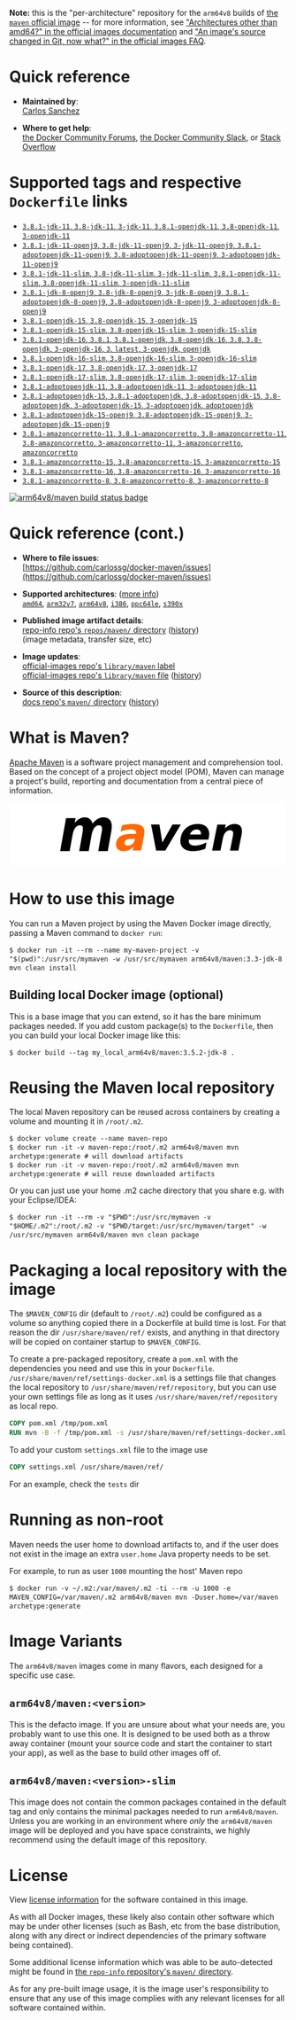 <!--

********************************************************************************

WARNING:

    DO NOT EDIT "maven/README.md"

    IT IS AUTO-GENERATED

    (from the other files in "maven/" combined with a set of templates)

********************************************************************************

-->

**Note:** this is the "per-architecture" repository for the `arm64v8` builds of [the `maven` official image](https://hub.docker.com/_/maven) -- for more information, see ["Architectures other than amd64?" in the official images documentation](https://github.com/docker-library/official-images#architectures-other-than-amd64) and ["An image's source changed in Git, now what?" in the official images FAQ](https://github.com/docker-library/faq#an-images-source-changed-in-git-now-what).

# Quick reference

-	**Maintained by**:  
	[Carlos Sanchez](https://github.com/carlossg/docker-maven)

-	**Where to get help**:  
	[the Docker Community Forums](https://forums.docker.com/), [the Docker Community Slack](https://dockr.ly/slack), or [Stack Overflow](https://stackoverflow.com/search?tab=newest&q=docker)

# Supported tags and respective `Dockerfile` links

-	[`3.8.1-jdk-11`, `3.8-jdk-11`, `3-jdk-11`, `3.8.1-openjdk-11`, `3.8-openjdk-11`, `3-openjdk-11`](https://github.com/carlossg/docker-maven/blob/bdffb5117c33476d554325d8efe5866306004b99/openjdk-11/Dockerfile)
-	[`3.8.1-jdk-11-openj9`, `3.8-jdk-11-openj9`, `3-jdk-11-openj9`, `3.8.1-adoptopenjdk-11-openj9`, `3.8-adoptopenjdk-11-openj9`, `3-adoptopenjdk-11-openj9`](https://github.com/carlossg/docker-maven/blob/bdffb5117c33476d554325d8efe5866306004b99/adoptopenjdk-11-openj9/Dockerfile)
-	[`3.8.1-jdk-11-slim`, `3.8-jdk-11-slim`, `3-jdk-11-slim`, `3.8.1-openjdk-11-slim`, `3.8-openjdk-11-slim`, `3-openjdk-11-slim`](https://github.com/carlossg/docker-maven/blob/bdffb5117c33476d554325d8efe5866306004b99/openjdk-11-slim/Dockerfile)
-	[`3.8.1-jdk-8-openj9`, `3.8-jdk-8-openj9`, `3-jdk-8-openj9`, `3.8.1-adoptopenjdk-8-openj9`, `3.8-adoptopenjdk-8-openj9`, `3-adoptopenjdk-8-openj9`](https://github.com/carlossg/docker-maven/blob/bdffb5117c33476d554325d8efe5866306004b99/adoptopenjdk-8-openj9/Dockerfile)
-	[`3.8.1-openjdk-15`, `3.8-openjdk-15`, `3-openjdk-15`](https://github.com/carlossg/docker-maven/blob/bdffb5117c33476d554325d8efe5866306004b99/openjdk-15/Dockerfile)
-	[`3.8.1-openjdk-15-slim`, `3.8-openjdk-15-slim`, `3-openjdk-15-slim`](https://github.com/carlossg/docker-maven/blob/bdffb5117c33476d554325d8efe5866306004b99/openjdk-15-slim/Dockerfile)
-	[`3.8.1-openjdk-16`, `3.8.1`, `3.8.1-openjdk`, `3.8-openjdk-16`, `3.8`, `3.8-openjdk`, `3-openjdk-16`, `3`, `latest`, `3-openjdk`, `openjdk`](https://github.com/carlossg/docker-maven/blob/bdffb5117c33476d554325d8efe5866306004b99/openjdk-16/Dockerfile)
-	[`3.8.1-openjdk-16-slim`, `3.8-openjdk-16-slim`, `3-openjdk-16-slim`](https://github.com/carlossg/docker-maven/blob/bdffb5117c33476d554325d8efe5866306004b99/openjdk-16-slim/Dockerfile)
-	[`3.8.1-openjdk-17`, `3.8-openjdk-17`, `3-openjdk-17`](https://github.com/carlossg/docker-maven/blob/bdffb5117c33476d554325d8efe5866306004b99/openjdk-17/Dockerfile)
-	[`3.8.1-openjdk-17-slim`, `3.8-openjdk-17-slim`, `3-openjdk-17-slim`](https://github.com/carlossg/docker-maven/blob/bdffb5117c33476d554325d8efe5866306004b99/openjdk-17-slim/Dockerfile)
-	[`3.8.1-adoptopenjdk-11`, `3.8-adoptopenjdk-11`, `3-adoptopenjdk-11`](https://github.com/carlossg/docker-maven/blob/bdffb5117c33476d554325d8efe5866306004b99/adoptopenjdk-11/Dockerfile)
-	[`3.8.1-adoptopenjdk-15`, `3.8.1-adoptopenjdk`, `3.8-adoptopenjdk-15`, `3.8-adoptopenjdk`, `3-adoptopenjdk-15`, `3-adoptopenjdk`, `adoptopenjdk`](https://github.com/carlossg/docker-maven/blob/bdffb5117c33476d554325d8efe5866306004b99/adoptopenjdk-15/Dockerfile)
-	[`3.8.1-adoptopenjdk-15-openj9`, `3.8-adoptopenjdk-15-openj9`, `3-adoptopenjdk-15-openj9`](https://github.com/carlossg/docker-maven/blob/bdffb5117c33476d554325d8efe5866306004b99/adoptopenjdk-15-openj9/Dockerfile)
-	[`3.8.1-amazoncorretto-11`, `3.8.1-amazoncorretto`, `3.8-amazoncorretto-11`, `3.8-amazoncorretto`, `3-amazoncorretto-11`, `3-amazoncorretto`, `amazoncorretto`](https://github.com/carlossg/docker-maven/blob/bdffb5117c33476d554325d8efe5866306004b99/amazoncorretto-11/Dockerfile)
-	[`3.8.1-amazoncorretto-15`, `3.8-amazoncorretto-15`, `3-amazoncorretto-15`](https://github.com/carlossg/docker-maven/blob/bdffb5117c33476d554325d8efe5866306004b99/amazoncorretto-15/Dockerfile)
-	[`3.8.1-amazoncorretto-16`, `3.8-amazoncorretto-16`, `3-amazoncorretto-16`](https://github.com/carlossg/docker-maven/blob/b6352962a604bfffb21a535e0999c0292b68c1db/amazoncorretto-16/Dockerfile)
-	[`3.8.1-amazoncorretto-8`, `3.8-amazoncorretto-8`, `3-amazoncorretto-8`](https://github.com/carlossg/docker-maven/blob/bdffb5117c33476d554325d8efe5866306004b99/amazoncorretto-8/Dockerfile)

[![arm64v8/maven build status badge](https://img.shields.io/jenkins/s/https/doi-janky.infosiftr.net/job/multiarch/job/arm64v8/job/maven.svg?label=arm64v8/maven%20%20build%20job)](https://doi-janky.infosiftr.net/job/multiarch/job/arm64v8/job/maven/)

# Quick reference (cont.)

-	**Where to file issues**:  
	[https://github.com/carlossg/docker-maven/issues](https://github.com/carlossg/docker-maven/issues)

-	**Supported architectures**: ([more info](https://github.com/docker-library/official-images#architectures-other-than-amd64))  
	[`amd64`](https://hub.docker.com/r/amd64/maven/), [`arm32v7`](https://hub.docker.com/r/arm32v7/maven/), [`arm64v8`](https://hub.docker.com/r/arm64v8/maven/), [`i386`](https://hub.docker.com/r/i386/maven/), [`ppc64le`](https://hub.docker.com/r/ppc64le/maven/), [`s390x`](https://hub.docker.com/r/s390x/maven/)

-	**Published image artifact details**:  
	[repo-info repo's `repos/maven/` directory](https://github.com/docker-library/repo-info/blob/master/repos/maven) ([history](https://github.com/docker-library/repo-info/commits/master/repos/maven))  
	(image metadata, transfer size, etc)

-	**Image updates**:  
	[official-images repo's `library/maven` label](https://github.com/docker-library/official-images/issues?q=label%3Alibrary%2Fmaven)  
	[official-images repo's `library/maven` file](https://github.com/docker-library/official-images/blob/master/library/maven) ([history](https://github.com/docker-library/official-images/commits/master/library/maven))

-	**Source of this description**:  
	[docs repo's `maven/` directory](https://github.com/docker-library/docs/tree/master/maven) ([history](https://github.com/docker-library/docs/commits/master/maven))

# What is Maven?

[Apache Maven](http://maven.apache.org) is a software project management and comprehension tool. Based on the concept of a project object model (POM), Maven can manage a project's build, reporting and documentation from a central piece of information.

![logo](https://raw.githubusercontent.com/docker-library/docs/e2782b8942c1af41419536078c8d0176665a005d/maven/logo.png)

# How to use this image

You can run a Maven project by using the Maven Docker image directly, passing a Maven command to `docker run`:

```console
$ docker run -it --rm --name my-maven-project -v "$(pwd)":/usr/src/mymaven -w /usr/src/mymaven arm64v8/maven:3.3-jdk-8 mvn clean install
```

## Building local Docker image (optional)

This is a base image that you can extend, so it has the bare minimum packages needed. If you add custom package(s) to the `Dockerfile`, then you can build your local Docker image like this:

```console
$ docker build --tag my_local_arm64v8/maven:3.5.2-jdk-8 .
```

# Reusing the Maven local repository

The local Maven repository can be reused across containers by creating a volume and mounting it in `/root/.m2`.

```console
$ docker volume create --name maven-repo
$ docker run -it -v maven-repo:/root/.m2 arm64v8/maven mvn archetype:generate # will download artifacts
$ docker run -it -v maven-repo:/root/.m2 arm64v8/maven mvn archetype:generate # will reuse downloaded artifacts
```

Or you can just use your home .m2 cache directory that you share e.g. with your Eclipse/IDEA:

```console
$ docker run -it --rm -v "$PWD":/usr/src/mymaven -v "$HOME/.m2":/root/.m2 -v "$PWD/target:/usr/src/mymaven/target" -w /usr/src/mymaven arm64v8/maven mvn clean package  
```

# Packaging a local repository with the image

The `$MAVEN_CONFIG` dir (default to `/root/.m2`) could be configured as a volume so anything copied there in a Dockerfile at build time is lost. For that reason the dir `/usr/share/maven/ref/` exists, and anything in that directory will be copied on container startup to `$MAVEN_CONFIG`.

To create a pre-packaged repository, create a `pom.xml` with the dependencies you need and use this in your `Dockerfile`. `/usr/share/maven/ref/settings-docker.xml` is a settings file that changes the local repository to `/usr/share/maven/ref/repository`, but you can use your own settings file as long as it uses `/usr/share/maven/ref/repository` as local repo.

```dockerfile
COPY pom.xml /tmp/pom.xml
RUN mvn -B -f /tmp/pom.xml -s /usr/share/maven/ref/settings-docker.xml dependency:resolve
```

To add your custom `settings.xml` file to the image use

```dockerfile
COPY settings.xml /usr/share/maven/ref/
```

For an example, check the `tests` dir

# Running as non-root

Maven needs the user home to download artifacts to, and if the user does not exist in the image an extra `user.home` Java property needs to be set.

For example, to run as user `1000` mounting the host' Maven repo

```console
$ docker run -v ~/.m2:/var/maven/.m2 -ti --rm -u 1000 -e MAVEN_CONFIG=/var/maven/.m2 arm64v8/maven mvn -Duser.home=/var/maven archetype:generate
```

# Image Variants

The `arm64v8/maven` images come in many flavors, each designed for a specific use case.

## `arm64v8/maven:<version>`

This is the defacto image. If you are unsure about what your needs are, you probably want to use this one. It is designed to be used both as a throw away container (mount your source code and start the container to start your app), as well as the base to build other images off of.

## `arm64v8/maven:<version>-slim`

This image does not contain the common packages contained in the default tag and only contains the minimal packages needed to run `arm64v8/maven`. Unless you are working in an environment where *only* the `arm64v8/maven` image will be deployed and you have space constraints, we highly recommend using the default image of this repository.

# License

View [license information](https://www.apache.org/licenses/) for the software contained in this image.

As with all Docker images, these likely also contain other software which may be under other licenses (such as Bash, etc from the base distribution, along with any direct or indirect dependencies of the primary software being contained).

Some additional license information which was able to be auto-detected might be found in [the `repo-info` repository's `maven/` directory](https://github.com/docker-library/repo-info/tree/master/repos/maven).

As for any pre-built image usage, it is the image user's responsibility to ensure that any use of this image complies with any relevant licenses for all software contained within.
